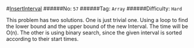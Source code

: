 #[InsertInterval](https://leetcode.com/problems/insert-interval/)
######No: `57`
######Tag: `Array`
######Difficulty: `Hard`

This problem has two solutions. One is just trivial one. Using a loop to find the lower bound and
the upper bound of the new Interval. The time will be O(n). The other is using binary search, since
the given interval is sorted according to their start times.
